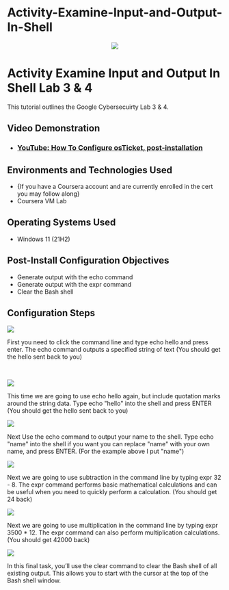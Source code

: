# Activity-Examine-Input-and-Output-In-Shell
<p align="center">
<img src="https://images.credly.com/size/340x340/images/0bf0f2da-a699-4c82-82e2-56dcf1f2e1c7/image.png"/>
</p>

<h1>Activity Examine Input and Output In Shell Lab 3 & 4</h1>
This tutorial outlines the Google Cybersecuirty Lab 3 & 4.<br />


<h2>Video Demonstration</h2>

- ### [YouTube: How To Configure osTicket, post-installation](https://www.youtube.com)

<h2>Environments and Technologies Used</h2>

- {If you have a Coursera account and are currently enrolled in the cert you may follow along}
- Coursera VM Lab

<h2>Operating Systems Used </h2>

- Windows 11</b> (21H2)

<h2>Post-Install Configuration Objectives</h2>

- Generate output with the echo command
- Generate output with the expr command
- Clear the Bash shell

<h2>Configuration Steps</h2>


<p>
<img src="https://github.com/Jacobsushi54/ActivityExamineInputandOutputInShell/assets/142194385/e33f8823-162f-4c2b-8bcf-6cb74d146ba9"/>
</p>
<p>
First you need to click the command line and type echo hello and press enter. The echo command outputs a specified string of text (You should get the hello sent back to you)
</p>
<br />
<p>
<img src="https://github.com/Jacobsushi54/ActivityExamineInputandOutputInShell/assets/142194385/bc1bb3a4-a099-435e-9042-0dcfa8f17e15"/>
</p>
<p>
This time we are going to use echo hello again, but include quotation marks around the string data. Type echo "hello" into the shell and press ENTER (You should get the hello sent back to you)
</p>
<p>
<img src="https://github.com/Jacobsushi54/ActivityExamineInputandOutputInShell/assets/142194385/cb715c7d-b8c2-423f-a279-5a921fbee51e"/>
</p>
<p>
Next Use the echo command to output your name to the shell. Type echo "name" into the shell if you want you can replace "name" with your own name, and press ENTER. (For the example above I put "name")
</p>
<p>
<img src="https://github.com/Jacobsushi54/ActivityExamineInputandOutputInShell/assets/142194385/84c3127f-eba1-4887-8623-033d5739907c"/>
</p>
<p>
Next we are going to use subtraction in the command line by typing expr 32 - 8. The expr command performs basic mathematical calculations and can be useful when you need to quickly perform a calculation. (You should get 24 back)
</p>
<p>
<img src="https://github.com/Jacobsushi54/ActivityExamineInputandOutputInShell/assets/142194385/c034bcca-7e16-40fe-9ebb-6bbd9974ffe6"/>
</p>
<p>
Next we are going to use multiplication in the command line by typing expr 3500 * 12. The expr command can also perform multiplication calculations. (You should get 42000 back)
</p>
<p>
<img src="https://github.com/Jacobsushi54/ActivityExamineInputandOutputInShell/assets/142194385/ea8755a4-a414-4662-848c-46aeddff8ce1"/>
</p>
<p>
In this final task, you’ll use the clear command to clear the Bash shell of all existing output. This allows you to start with the cursor at the top of the Bash shell window.
</p>
